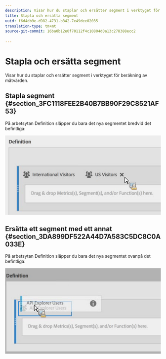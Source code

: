 ```yaml
---
description: Visar hur du staplar och ersätter segment i verktyget för beräkning av mätvärden.
title: Stapla och ersätta segment
uuid: f6d4db9e-d982-4731-b342-7e49dee02035
translation-type: tm+mt
source-git-commit: 16ba0b12e0f70112f4c10804d0a13c278388ecc2

---
```



# Stapla och ersätta segment

Visar hur du staplar och ersätter segment i verktyget för beräkning av mätvärden.

## Stapla segment {#section_3FC1118FEE2B40B7BB90F29C8521AF53}

På arbetsytan Definition släpper du bara det nya segmentet bredvid det befintliga:

![](assets/cm_stack_seg.png)

## Ersätta ett segment med ett annat {#section_3DA899DF522A44D7A583C5DC8C0A033E}

På arbetsytan Definition släpper du bara det nya segmentet ovanpå det befintliga:

![](assets/cm_replace_seg.png)

